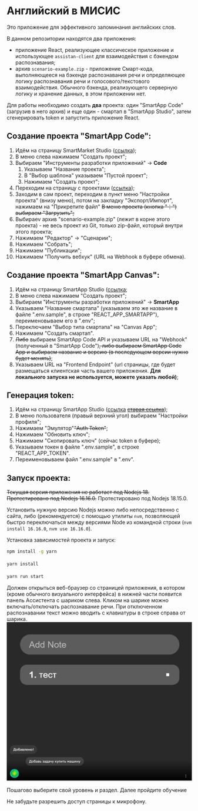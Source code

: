 # Английский в МИСИС

Это приложение для эффективного запоминания английских слов.

В данном репозитории находятся два приложения:
- приложение React, реализующее классическое приложение и использующее `assistan-client` для взаимодействия с бэкендом распознавания;
- архив `scenario-example.zip` - приложение Смарт-кода, выполняющееся на бэкенде распознавания речи и определяющее логику распознавания речи и голосового/текстового взаимодействия.
Обычного бэкенда, реализующего серверную логику и хранение данных, в этом приложении нет.

Для работы необходимо создать **два** проекта: один "SmartApp Code" (загрузив в него архив) и еще один - смартап в "SmartApp Studio", затем сгенерировать token и запустить приложение React.
                        

## Создание проекта "SmartApp Code":

1. Идём на страницу SmartMarket Studio ([ссылка](https://developers.sber.ru/studio/));
1. В меню слева нажимаем "Создать проект";
1. Выбираем "Инструменты разработки приложений" -> **Code**
    1. Указываем "Название проекта";
    1. В "Выбор шаблона" указываем "Пустой проект";
    1. Нажимаем "Создать проект";
1. Переходим на страницу с проектами ([ссылка](https://smartapp-code.sberdevices.ru/));
1. Заходим в сам проект, переходим в пункт меню "Настройки проекта" (внизу меню), потом на закладку "Экспорт/Импорт", нажимаем на "Прикрепите файл" ~~В меню проекта (кнопка "⋮") выбираем "Загрузить";~~
1. Выбираеv архив "scenario-example.zip" (лежит в корне этого проекта) -  не весь проект из Git, только zip-файл, который внутри этого проекта;
1. Нажимаем "Редактор" -> "Сценарии";
1. Нажимаем "Собрать";
1. Нажимаем "Публикации";
1. Нажимаем "Получить вебхук" (URL на Webhook в буфере обмена).
                              

## Создание проекта "SmartApp Canvas":

1. Идём на страницу SmartApp Studio ([ссылка](https://developers.sber.ru/studio/);
1. В меню слева нажимаем "Создать проект";
1. Выбираем "Инструменты разработки приложений" -> **SmartApp**
1. Указываем "Название смартапа" (указываем это же название в файле ".env.sample", в строке "REACT_APP_SMARTAPP"),  переименовываем его в ".env";
1. Переключаем "Выбор типа смартапа" на "Canvas App";
1. Нажимаем "Создать смартап".
1. ~~Либо~~ выбираем SmartApp Code API  и указываем URL на "Webhook" (полученный в "SmartApp Code")~~, либо выбираем SmartApp Code App и выбираем название и версию (в последующем версии нужно будет менять)~~;
1. Указываем URL на "Frontend Endpoint" (url страницы, где будет размещаться клиентская часть вашего приложения. **Для локального запуска не используется, можете указать любой)**;


## Генерация token:

1. Идём на страницу SmartApp Studio ([ссылка](https://developers.sber.ru/studio/) ~~[старая ссылка](https://smartapp-studio.sberdevices.ru/)~~);
1. В меню пользователя (правый верхний угол) выбираем "Настройки профиля";
1. Нажимаем "Эмулятор"~~"Auth Token"~~;
1. Нажимаем "Обновить ключ";
1. Нажимаем "Скопировать ключ" (сейчас token в буфере);
1. Указываем токен в файле ".env.sample", в строке "REACT_APP_TOKEN".
1. Переименовываем файл ".env.sample" в ".env".
               

## Запуск проекта:
              
~~Текущая версия приложения не работает под Nodejs 18. Протестировано под Nodejs 16.16.0.~~
Протестировано под Nodejs 18.15.0.

Установить нужную версию Nodejs можно либо непосредственно с сайта, либо (рекомендуется) с помощью утилиты `nvm`, позволяющей быстро переключаться между версиями Node из командной строки (`nvm install 16.16.0`, `nvm use 16.16.0`).
                               

Установка зависимостей проекта и запуск:

```bash
npm install -g yarn

yarn install

yarn run start
```

Должен открыться веб-браузер со страницей приложения, в котором (кроме обычного визуального интерфейса) в нижней части появится панель Ассистента с шариком слева. Кликом на шарике можно включать/отключать распознавание речи. При отключенном распознавании текст можно вводить с клавиатуры в строке справа от шарика.
![doc/screen.png](doc/screen.png)                             

Пошагово выберите свой уровень и раздел. Далее пройдите обучение

Не забудьте разрешить доступ страницы к микрофону.
